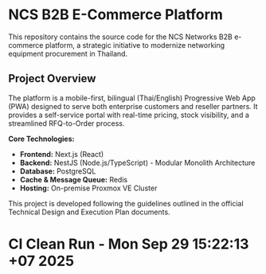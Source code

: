 # NCS B2B E-Commerce Platform

This repository contains the source code for the NCS Networks B2B e-commerce platform, a strategic initiative to modernize networking equipment procurement in Thailand.

## Project Overview

The platform is a mobile-first, bilingual (Thai/English) Progressive Web App (PWA) designed to serve both enterprise customers and reseller partners. It provides a self-service portal with real-time pricing, stock visibility, and a streamlined RFQ-to-Order process.

**Core Technologies:**
- **Frontend:** Next.js (React)
- **Backend:** NestJS (Node.js/TypeScript) - Modular Monolith Architecture
- **Database:** PostgreSQL
- **Cache & Message Queue:** Redis
- **Hosting:** On-premise Proxmox VE Cluster

This project is developed following the guidelines outlined in the official Technical Design and Execution Plan documents.
# CI Clean Run - Mon Sep 29 15:22:13 +07 2025
